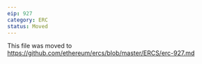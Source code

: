 ```yaml
---
eip: 927
category: ERC
status: Moved
---
```


This file was moved to https://github.com/ethereum/ercs/blob/master/ERCS/erc-927.md
